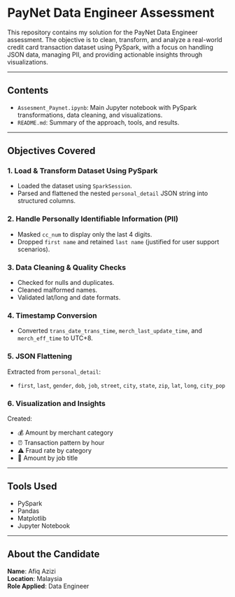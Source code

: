 #  PayNet Data Engineer Assessment

This repository contains my solution for the PayNet Data Engineer assessment. The objective is to clean, transform, and analyze a real-world credit card transaction dataset using PySpark, with a focus on handling JSON data, managing PII, and providing actionable insights through visualizations.

---

##  Contents

- `Assesment_Paynet.ipynb`: Main Jupyter notebook with PySpark transformations, data cleaning, and visualizations.
- `README.md`: Summary of the approach, tools, and results.

---

##  Objectives Covered

###  1. Load & Transform Dataset Using PySpark
- Loaded the dataset using `SparkSession`.
- Parsed and flattened the nested `personal_detail` JSON string into structured columns.

###  2. Handle Personally Identifiable Information (PII)
- Masked `cc_num` to display only the last 4 digits.
- Dropped `first name` and retained `last name` (justified for user support scenarios).

###  3. Data Cleaning & Quality Checks
- Checked for nulls and duplicates.
- Cleaned malformed names.
- Validated lat/long and date formats.

###  4. Timestamp Conversion
- Converted `trans_date_trans_time`, `merch_last_update_time`, and `merch_eff_time` to UTC+8.

###  5. JSON Flattening
Extracted from `personal_detail`:
- `first`, `last`, `gender`, `dob`, `job`, `street`, `city`, `state`, `zip`, `lat`, `long`, `city_pop`

###  6. Visualization and Insights
Created:
- 💰 Amount by merchant category
- ⏰ Transaction pattern by hour
- ⚠️ Fraud rate by category
- 👔 Amount by job title

---

##  Tools Used

- PySpark
- Pandas
- Matplotlib
- Jupyter Notebook

---

##  About the Candidate

**Name**: Afiq Azizi  
**Location**: Malaysia  
**Role Applied**: Data Engineer  
